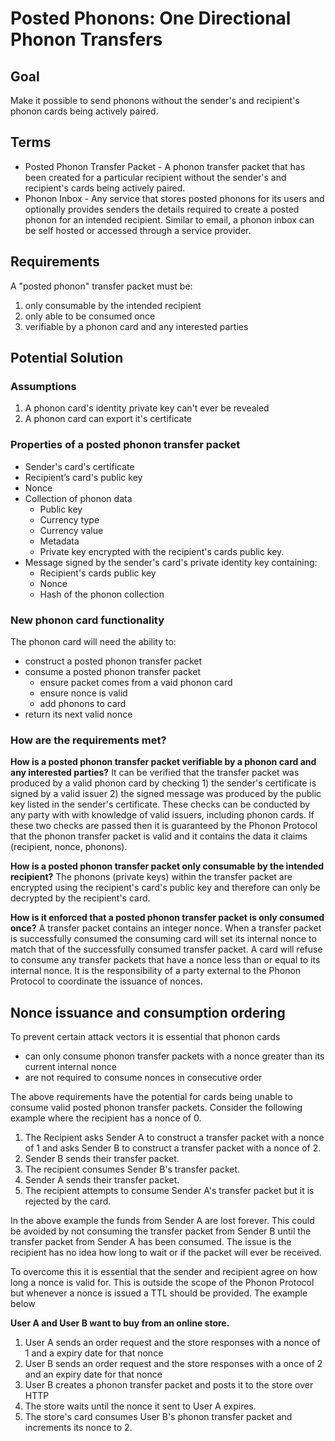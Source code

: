 # Posted Phonons: One Directional Phonon Transfers

## Goal

Make it possible to send phonons without the sender's and recipient's phonon cards being actively paired.

## Terms

- Posted Phonon Transfer Packet - A phonon transfer packet that has been created for a particular recipient without the sender's and recipient's cards being actively paired.
- Phonon Inbox - Any service that stores posted phonons for its users and optionally provides senders the details required to create a posted phonon for an intended recipient. Similar to email, a phonon inbox can be self hosted or accessed through a service provider.

## Requirements

A "posted phonon" transfer packet must be:

1. only consumable by the intended recipient
2. only able to be consumed once
3. verifiable by a phonon card and any interested parties

## Potential Solution

### Assumptions

1. A phonon card's identity private key can't ever be revealed
2. A phonon card can export it's certificate

### Properties of a posted phonon transfer packet

- Sender's card's certificate
- Recipient’s card's public key
- Nonce
- Collection of phonon data
  - Public key
  - Currency type
  - Currency value
  - Metadata
  - Private key encrypted with the recipient's cards public key.
- Message signed by the sender's card's private identity key containing:
  - Recipient's cards public key
  - Nonce
  - Hash of the phonon collection

### New phonon card functionality

The phonon card will need the ability to:

- construct a posted phonon transfer packet
- consume a posted phonon transfer packet
  - ensure packet comes from a vaid phonon card
  - ensure nonce is valid
  - add phonons to card
- return its next valid nonce

### How are the requirements met?

**How is a posted phonon transfer packet verifiable by a phonon card and any interested parties?** It can be verified that the transfer packet was produced by a valid phonon card by checking 1) the sender's certificate is signed by a valid issuer 2) the signed message was produced by the public key listed in the sender's certificate. These checks can be conducted by any party with with knowledge of valid issuers, including phonon cards. If these two checks are passed then it is guaranteed by the Phonon Protocol that the phonon transfer packet is valid and it contains the data it claims (recipient, nonce, phonons).

**How is a posted phonon transfer packet only consumable by the intended recipient?**
The phonons (private keys) within the transfer packet are encrypted using the recipient's card's public key and therefore can only be decrypted by the recipient's card.

**How is it enforced that a posted phonon transfer packet is only consumed once?**
A transfer packet contains an integer nonce. When a transfer packet is successfully consumed the consuming card will set its internal nonce to match that of the successfully consumed transfer packet. A card will refuse to consume any transfer packets that have a nonce less than or equal to its internal nonce. It is the responsibility of a party external to the Phonon Protocol to coordinate the issuance of nonces.

## Nonce issuance and consumption ordering

To prevent certain attack vectors it is essential that phonon cards

- can only consume phonon transfer packets with a nonce greater than its current internal nonce
- are not required to consume nonces in consecutive order

The above requirements have the potential for cards being unable to consume valid posted phonon transfer packets. Consider the following example where the recipient has a nonce of 0.

1. The Recipient asks Sender A to construct a transfer packet with a nonce of 1 and asks Sender B to construct a transfer packet with a nonce of 2.
2. Sender B sends their transfer packet.
3. The recipient consumes Sender B's transfer packet.
4. Sender A sends their transfer packet.
5. The recipient attempts to consume Sender A's transfer packet but it is rejected by the card.

In the above example the funds from Sender A are lost forever. This could be avoided by not consuming the transfer packet from Sender B until the transfer packet from Sender A has been consumed. The issue is the recipient has no idea how long to wait or if the packet will ever be received.

To overcome this it is essential that the sender and recipient agree on how long a nonce is valid for. This is outside the scope of the Phonon Protocol but whenever a nonce is issued a TTL should be provided. The example below

**User A and User B want to buy from an online store.**

1. User A sends an order request and the store responses with a nonce of 1 and a expiry date for that nonce
2. User B sends an order request and the store responses with a once of 2 and an expiry date for that nonce
3. User B creates a phonon transfer packet and posts it to the store over HTTP
4. The store waits until the nonce it sent to User A expires.
5. The store's card consumes User B's phonon transfer packet and increments its nonce to 2.
